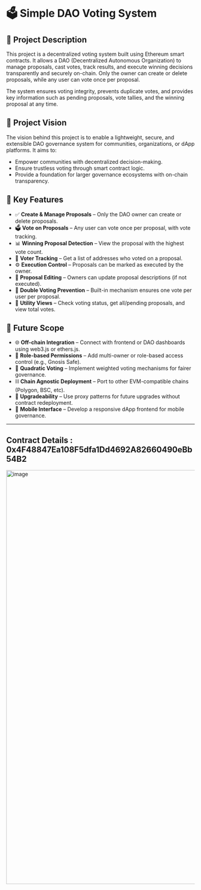# 🗳️ Simple DAO Voting System

## 🧾 Project Description

This project is a decentralized voting system built using Ethereum smart contracts. It allows a DAO (Decentralized Autonomous Organization) to manage proposals, cast votes, track results, and execute winning decisions transparently and securely on-chain. Only the owner can create or delete proposals, while any user can vote once per proposal. 

The system ensures voting integrity, prevents duplicate votes, and provides key information such as pending proposals, vote tallies, and the winning proposal at any time.

## 🎯 Project Vision

The vision behind this project is to enable a lightweight, secure, and extensible DAO governance system for communities, organizations, or dApp platforms. It aims to:

- Empower communities with decentralized decision-making.
- Ensure trustless voting through smart contract logic.
- Provide a foundation for larger governance ecosystems with on-chain transparency.

## 🔑 Key Features

- ✅ **Create & Manage Proposals** – Only the DAO owner can create or delete proposals.
- 🗳️ **Vote on Proposals** – Any user can vote once per proposal, with vote tracking.
- 📊 **Winning Proposal Detection** – View the proposal with the highest vote count.
- 👥 **Voter Tracking** – Get a list of addresses who voted on a proposal.
- ⚙️ **Execution Control** – Proposals can be marked as executed by the owner.
- 📝 **Proposal Editing** – Owners can update proposal descriptions (if not executed).
- 🚫 **Double Voting Prevention** – Built-in mechanism ensures one vote per user per proposal.
- 📌 **Utility Views** – Check voting status, get all/pending proposals, and view total votes.

## 🚀 Future Scope

- 🌐 **Off-chain Integration** – Connect with frontend or DAO dashboards using web3.js or ethers.js.
- 🔐 **Role-based Permissions** – Add multi-owner or role-based access control (e.g., Gnosis Safe).
- 🧠 **Quadratic Voting** – Implement weighted voting mechanisms for fairer governance.
- ⛓️ **Chain Agnostic Deployment** – Port to other EVM-compatible chains (Polygon, BSC, etc).
- 🔄 **Upgradeability** – Use proxy patterns for future upgrades without contract redeployment.
- 📲 **Mobile Interface** – Develop a responsive dApp frontend for mobile governance.

---

## Contract Details : 0x4F48847Ea108F5dfa1Dd4692A82660490eBb54B2
<img width="1103" alt="image" src="https://github.com/user-attachments/assets/974387a0-93c5-40fb-8bca-9ba932f7bbcf" />


